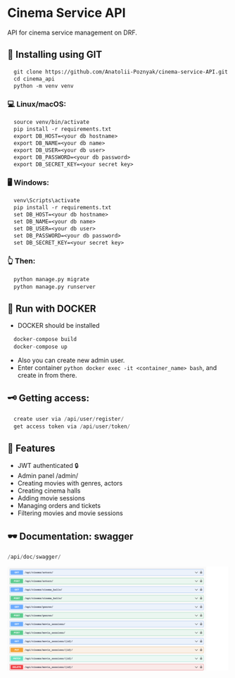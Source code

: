 # Cinema Service API

API for cinema service management on DRF.

## 💾 Installing using GIT
```
  git clone https://github.com/Anatolii-Poznyak/cinema-service-API.git
  cd cinema_api
  python -m venv venv
```

### 💻 Linux/macOS:
```
  source venv/bin/activate
  pip install -r requirements.txt
  export DB_HOST=<your db hostname>
  export DB_NAME=<your db name>
  export DB_USER=<your db user>
  export DB_PASSWORD=<your db password>
  export DB_SECRET_KEY=<your secret key>
```

### 🖥 Windows:
```
  venv\Scripts\activate
  pip install -r requirements.txt
  set DB_HOST=<your db hostname>
  set DB_NAME=<your db name>
  set DB_USER=<your db user>
  set DB_PASSWORD=<your db password>
  set DB_SECRET_KEY=<your secret key>
```

### 👆 Then:
```python
  python manage.py migrate
  python manage.py runserver
```
## 📀 Run with DOCKER
- DOCKER should be installed

```python
  docker-compose build
  docker-compose up
```

- Also you can create new admin user.
- Enter container ```python docker exec -it <container_name> bash```, and create in from there.


## 🗝 Getting access:
```python
  create user via /api/user/register/
  get access token via /api/user/token/
```

## 🧾 Features
- JWT authenticated 🔒
- Admin panel /admin/
- Creating movies with genres, actors
- Creating cinema halls
- Adding movie sessions
- Managing orders and tickets
- Filtering movies and movie sessions

## 🕶 Documentation: swagger
```python
/api/doc/swagger/
```
![swagger.png](swagger.png)

